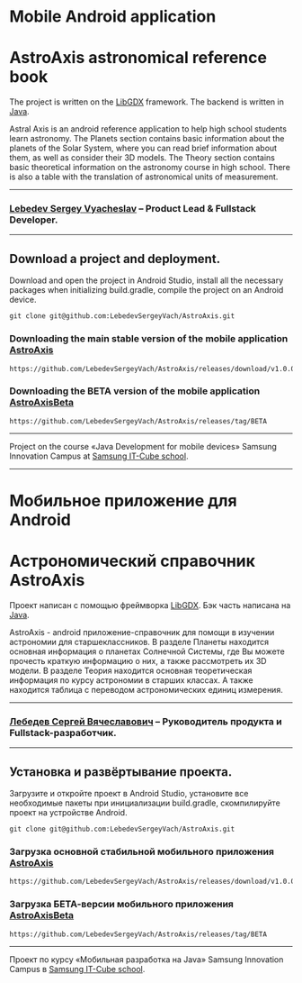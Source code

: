 # Mobile Android application
# AstroAxis astronomical reference book

The project is written on the [LibGDX](https://libgdx.com) framework. 
The backend is written in [Java](https://www.java.com).

Astral Axis is an android reference application to help high school students learn astronomy.
The Planets section contains basic information about the planets of the Solar System,
where you can read brief information about them, as well as consider their 3D models.
The Theory section contains basic theoretical information on the astronomy course in high school.
There is also a table with the translation of astronomical units of measurement.

___

### [Lebedev Sergey Vyacheslav](https://github.com/LebedevSergeyVach) – Product Lead & Fullstack Developer.

---

## Download a project and deployment.

Download and open the project in Android Studio, install all the necessary packages 
when initializing build.gradle, compile the project on an Android device.

```commandline
git clone git@github.com:LebedevSergeyVach/AstroAxis.git
```

### Downloading the main stable version of the mobile application [AstroAxis](https://github.com/LebedevSergeyVach/AstroAxis/releases/download/v1.0.0/AstroAxis.apk)
```commandline
https://github.com/LebedevSergeyVach/AstroAxis/releases/download/v1.0.0/AstroAxis.apk
```

### Downloading the BETA version of the mobile application [AstroAxisBeta](https://github.com/LebedevSergeyVach/AstroAxis/releases/download/BETA/AstroAxisBeta.apk)
```commandline
https://github.com/LebedevSergeyVach/AstroAxis/releases/tag/BETA
```

---

Project on the course «Java Development for mobile devices» 
Samsung Innovation Campus at [Samsung IT-Cube school](https://innovationcampus.ru/itschool/).

---

# Мобильное приложение для Android
# Астрономический справочник AstroAxis

Проект написан с помощью фреймворка [LibGDX](https://libgdx.com). 
Бэк часть написана на [Java](https://www.java.com).

AstroAxis - android приложение-справочник для помощи в изучении астрономии для старшеклассников.
В разделе Планеты находится основная информация о планетах Солнечной Системы,
где Вы можете прочесть краткую информацию о них, а также рассмотреть их 3D модели.
В разделе Теория находится основная теоретическая информация по курсу астрономии в старших классах.
А также находится таблица с переводом астрономических единиц измерения.

___

### [Лебедев Сергей Вячеславович](https://github.com/LebedevSergeyVach) – Руководитель продукта и Fullstack-разработчик.

---

## Установка и развёртывание проекта.
Загрузите и откройте проект в Android Studio, установите все необходимые пакеты 
при инициализации build.gradle, скомпилируйте проект на устройстве Android.

```commandline
git clone git@github.com:LebedevSergeyVach/AstroAxis.git
```

### Загрузка основной стабильной мобильного приложения [AstroAxis](https://github.com/LebedevSergeyVach/AstroAxis/releases/download/v1.0.0/AstroAxis.apk)
```commandline
https://github.com/LebedevSergeyVach/AstroAxis/releases/download/v1.0.0/AstroAxis.apk
```

### Загрузка БЕТА-версии мобильного приложения [AstroAxisBeta](https://github.com/LebedevSergeyVach/AstroAxis/releases/download/BETA/AstroAxisBeta.apk)
```commandline
https://github.com/LebedevSergeyVach/AstroAxis/releases/tag/BETA
```

---

Проект по курсу «Мобильная разработка на Java» 
Samsung Innovation Campus в [Samsung IT-Cube school](https://innovationcampus.ru/itschool/).
